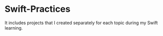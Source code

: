# Swift-Practices
It includes projects that I created separately for each topic during my Swift learning.
